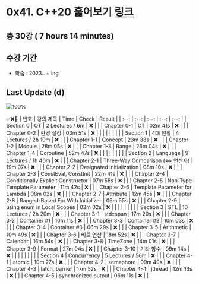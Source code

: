 # 0x41. C++20 훑어보기 [링크](https://www.inflearn.com/course/%EC%94%A8%EC%81%A0%EC%81%A0-20-%ED%9B%91%EC%96%B4%EB%B3%B4%EA%B8%B0)

## 총 30강 ( 7 hours 14 minutes)

## 수강 기간 
- 학습          : 2023.. ~ ing

## Last Update (d)    

![100%](https://progress-bar.dev/0/?scale=30&title=progress&width=500&color=babaca&suffix=/30)

✅❌:hammer:
| 번호 | 강의 제목 | Time | Check | Result |
| :--: | :--: | :--: | :--: | :--: |
| Section 0 | OT | 2 Lectures / 6m | ❌ |  |
| Chapter 0-1 | OT | 02m 41s | ❌ | |
| Chapter 0-2 | 환경 설정 | 03m 51s | ❌ | |
| | | | | |
| Section 1 | 4대 천황 | 4 Lectures / 2h 10m | ❌ | |
| Chapter 1-1 | Concept | 23m 38s | ❌ | | 
| Chapter 1-2 | Module | 28m 05s | ❌ | |
| Chapter 1-3 | Range | 26m 04s | ❌ | | 
| Chapter 1-4 | Coroutine | 52m 47s | ❌ | |
| | | | | |
| Section 2 | Language | 9 Lectures / 1h 40m | ❌ | |
| Chapter 2-1 | Three-Way Comparison (<=> 연산자) | 19m 07s | ❌ | | 
| Chapter 2-2 | Designated Initialization | 08m 10s | ❌ | |
| Chapter 2-3 | ConstEval, ConstInit | 22m 41s | ❌ | | 
| Chapter 2-4 | Conditionally Explicit Constructor | 07m 58s | ❌ | | 
| Chapter 2-5 | Non-Type Template Parameter | 11m 42s | ❌ | |
| Chapter 2-6 | Template Parameter for Lambda | 08m 02s | ❌ | | 
| Chapter 2-7 | Attribute | 12m 45s | ❌ | |
| Chapter 2-8 | Ranged-Based For With Initializer | 06m 55s | ❌ | | 
| Chapter 2-9 | using enum in Local Scopes | 03m 02s | ❌ | | 
| | | | | |
| Section 3 | STL | 10 Lectures / 2h 20m | ❌ | |
| Chapter 3-1 | std::span | 17m 20s | ❌ | | 
| Chapter 3-2 | Container #1 | 10m 11s | ❌ | |
| Chapter 3-3 | Container #2 | 10m 03s | ❌ | | 
| Chapter 3-4 | Container #3 | 06m 29s | ❌ | | 
| Chapter 3-5 | Arithmetic | 10m 49s | ❌ | | 
| Chapter 3-6 | 비트 연산 | 18m 52s | ❌ | | 
| Chapter 3-7 | Calendar | 16m 54s | ❌ | |
| Chapter 3-8 | TimeZone | 14m 01s | ❌ | | 
| Chapter 3-9 | Format | 27m 04s | ❌ | | 
| Chapter 3-10 | 기타 함수 | 09m 14s | ❌ | | 
| | | | | |
| Section 4 | Concurrency | 5 Lectures / 56m | ❌ | | 
| Chapter 4-1 | atomic | 10m 27s | ❌ | | 
| Chapter 4-2 | semaphore | 09m 49s | ❌ | | 
| Chapter 4-3 | latch, barrier | 17m 52s | ❌ | | 
| Chapter 4-4 | jthread | 12m 13s | ❌ | | 
| Chapter 4-5 | synchronized output | 06m 11s | ❌ | | 

